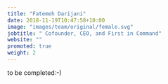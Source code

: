 ```yaml
---
title: "Fatemeh Darijani"
date: 2018-11-19T10:47:58+10:00
image: "images/team/original/female.svg"
jobtitle: " Cofounder, CEO, and First in Command"
website: ""
promoted: true
weight: 2
---
```


to be completed:-)
